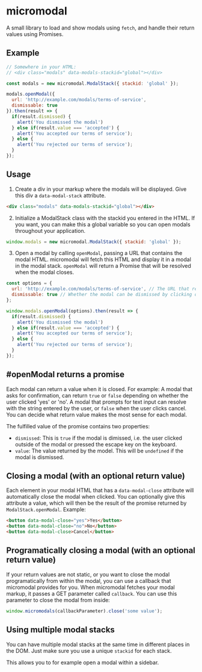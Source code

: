 # micromodal

A small library to load and show modals using `fetch`, and handle their return values using Promises.

## Example

```javascript
// Somewhere in your HTML:
// <div class="modals" data-modals-stackid="global"></div>

const modals = new micromodal.ModalStack({ stackid: 'global' });

modals.openModal({
  url: 'http://example.com/modals/terms-of-service',
  dismissable: true
}).then(result => {
  if(result.dismissed) {
    alert('You dismissed the modal')
  } else if(result.value === 'accepted') {
    alert('You accepted our terms of service');
  } else {
    alert('You rejected our terms of service');
  }
});
```

## Usage

1. Create a div in your markup where the modals will be displayed. Give this div a `data-modal-stack` attribute.
```html
<div class="modals" data-modals-stackid="global"></div>
```

2. Initialize a ModalStack class with the stackid you entered in the HTML. If you want,
you can make this a global variable so you can open modals throughout your application.
```javascript
window.modals = new micromodal.ModalStack({ stackid: 'global' });
```

3. Open a modal by calling `openModal`, passing a URL that contains the modal HTML.
micromodal will fetch this HTML and display it in a modal in the modal stack.
`openModal` will return a Promise that will be resolved when the modal closes.

```javascript
const options = {
  url: 'http://example.com/modals/terms-of-service', // The URL that returns the modal content.
  dismissable: true // Whether the modal can be dismissed by clicking outside it or pressing ESC.
};

window.modals.openModal(options).then(result => {
  if(result.dismissed) {
    alert('You dismissed the modal')
  } else if(result.value === 'accepted') {
    alert('You accepted our terms of service');
  } else {
    alert('You rejected our terms of service');
  }
});
```

## #openModal returns a promise
Each modal can return a value when it is closed. For example: A modal that asks for confirmation,
can return `true` or `false` depending on whether the user clicked 'yes' or 'no'.
A modal that prompts for text input can resolve with the string entered by the user, or `false` when the user clicks cancel.
You can decide what return value makes the most sense for each modal.

The fulfilled value of the promise contains two properties:
- `dismissed`: This is `true` if the modal is dimissed, i.e. the user clicked outside of the modal or pressed the escape key on the keyboard.
- `value`: The value returned by the model. This will be `undefined` if the modal is dismissed.

## Closing a modal (with an optional return value)
Each element in your modal HTML that has a `data-modal-close` attribute will automatically close the modal when clicked.
You can optionally give this attribute a value, which will then be the result of the promise returned by `ModalStack.openModal`. Example:

```html
<button data-modal-close="yes">Yes</button>
<button data-modal-close="no">No</button>
<button data-modal-close>Cancel</button>
```

## Programatically closing a modal (with an optional return value)
If your return values are not static, or you want to close the modal programatically from within the modal,
you can use a callback that micromodal provides for you. When micromodal fetches your modal markup, it passes a GET parameter called `callback`.
You can use this parameter to close the modal from inside:

```javascript
window.micromodals(callbackParameter).close('some value');
```

## Using multiple modal stacks
You can have multiple modal stacks at the same time in different places in the DOM.
Just make sure you use a unique `stackid` for each stack.

This allows you to for example open a modal within a sidebar.
